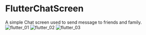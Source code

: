 # FlutterChatScreen
A simple Chat screen used to send message to friends and family.
![flutter_01](https://user-images.githubusercontent.com/83746123/167398215-87aca129-88e5-4ed9-b85a-7b7c70f492bb.png)
![flutter_02](https://user-images.githubusercontent.com/83746123/167398223-aa29a088-2f32-4abc-879a-d4b4c551423d.png)
![flutter_03](https://user-images.githubusercontent.com/83746123/167398232-505fb9d2-245a-4987-832b-c471d5df0c0c.png)
